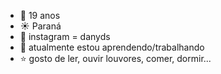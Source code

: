 - :blue_heart: 19 anos
- :sunny: Paraná
- :bell: instagram = danyds
- :city_sunset: atualmente estou aprendendo/trabalhando
-  :star: gosto de ler, ouvir louvores, comer, dormir...




